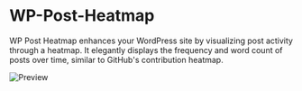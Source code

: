 # WP-Post-Heatmap
WP Post Heatmap enhances your WordPress site by visualizing post activity through a heatmap. It elegantly displays the frequency and word count of posts over time, similar to GitHub's contribution heatmap.

![Preview](https://static.lyc.sh/2024/01/Screenshot-2024-01-08-at-01.17.12.png)
